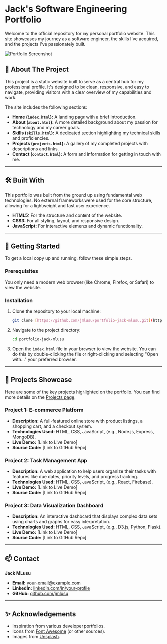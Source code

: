 # Jack's Software Engineering Portfolio

Welcome to the official repository for my personal portfolio website. This site showcases my journey as a software engineer, the skills I've acquired, and the projects I've passionately built.

![Portfolio Screenshot](https://placehold.co/800x400/2d3748/ffffff?text=Your+Portfolio+Screenshot+Here)

## 🚀 About The Project

This project is a static website built to serve as a central hub for my professional profile. It's designed to be clean, responsive, and easy to navigate, providing visitors with a clear overview of my capabilities and work.

The site includes the following sections:
* **Home (`index.html`):** A landing page with a brief introduction.
* **About (`about.html`):** A more detailed background about my passion for technology and my career goals.
* **Skills (`skills.html`):** A dedicated section highlighting my technical skills and proficiencies.
* **Projects (`projects.html`):** A gallery of my completed projects with descriptions and links.
* **Contact (`contact.html`):** A form and information for getting in touch with me.

---

## 🛠️ Built With

This portfolio was built from the ground up using fundamental web technologies. No external frameworks were used for the core structure, allowing for a lightweight and fast user experience.

* **HTML5:** For the structure and content of the website.
* **CSS3:** For all styling, layout, and responsive design.
* **JavaScript:** For interactive elements and dynamic functionality.

---

## 🔧 Getting Started

To get a local copy up and running, follow these simple steps.

### Prerequisites

You only need a modern web browser (like Chrome, Firefox, or Safari) to view the website.

### Installation

1.  Clone the repository to your local machine:
    ```sh
    git clone [https://github.com/jmlusu/portfolio-jack-mlusu.git](https://github.com/jmlusu/portfolio-jack-mlusu.git)
    ```
2.  Navigate to the project directory:
    ```sh
    cd portfolio-jack-mlusu
    ```
3.  Open the `index.html` file in your browser to view the website. You can do this by double-clicking the file or right-clicking and selecting "Open with..." your preferred browser.

---

## 📂 Projects Showcase

Here are some of the key projects highlighted on the portfolio. You can find more details on the [Projects page](projects.html).

### Project 1: E-commerce Platform
* **Description:** A full-featured online store with product listings, a shopping cart, and a checkout system.
* **Technologies Used:** HTML, CSS, JavaScript, (e.g., Node.js, Express, MongoDB).
* **Live Demo:** [Link to Live Demo]
* **Source Code:** [Link to GitHub Repo]

### Project 2: Task Management App
* **Description:** A web application to help users organize their tasks with features like due dates, priority levels, and progress tracking.
* **Technologies Used:** HTML, CSS, JavaScript, (e.g., React, Firebase).
* **Live Demo:** [Link to Live Demo]
* **Source Code:** [Link to GitHub Repo]

### Project 3: Data Visualization Dashboard
* **Description:** An interactive dashboard that displays complex data sets using charts and graphs for easy interpretation.
* **Technologies Used:** HTML, CSS, JavaScript, (e.g., D3.js, Python, Flask).
* **Live Demo:** [Link to Live Demo]
* **Source Code:** [Link to GitHub Repo]

---

## 📫 Contact

**Jack MLusu**

* **Email:** [your-email@example.com](mailto:your-email@example.com)
* **LinkedIn:** [linkedin.com/in/your-profile](https://linkedin.com/in/your-profile)
* **GitHub:** [github.com/jmlusu](https://github.com/jmlusu)

---

## ✨ Acknowledgements

* Inspiration from various developer portfolios.
* Icons from [Font Awesome](https://fontawesome.com/) (or other sources).
* Images from [Unsplash](https://unsplash.com/).

